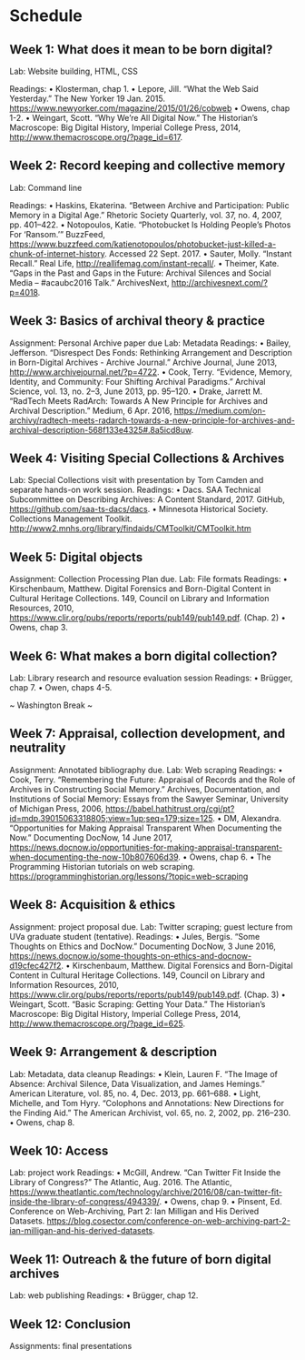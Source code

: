 # Schedule

## Week 1: What does it mean to be born digital? 
Lab: Website building, HTML, CSS

Readings: 
•	Klosterman, chap 1.
•	Lepore, Jill. “What the Web Said Yesterday.” The New Yorker 19 Jan. 2015. https://www.newyorker.com/magazine/2015/01/26/cobweb
•	Owens, chap 1-2.
•	Weingart, Scott. “Why We’re All Digital Now.” The Historian’s Macroscope: Big Digital History, Imperial College Press, 2014, http://www.themacroscope.org/?page_id=617.


## Week 2: Record keeping and collective memory 
Lab: Command line 

Readings: 
•	Haskins, Ekaterina. “Between Archive and Participation: Public Memory in a Digital Age.” Rhetoric Society Quarterly, vol. 37, no. 4, 2007, pp. 401–422.
•	Notopoulos, Katie. “Photobucket Is Holding People’s Photos For ‘Ransom.’” BuzzFeed, https://www.buzzfeed.com/katienotopoulos/photobucket-just-killed-a-chunk-of-internet-history. Accessed 22 Sept. 2017.
•	Sauter, Molly. “Instant Recall.” Real Life, http://reallifemag.com/instant-recall/. 
•	Theimer, Kate. “Gaps in the Past and Gaps in the Future: Archival Silences and Social Media – #acaubc2016 Talk.” ArchivesNext, http://archivesnext.com/?p=4018. 

## Week 3: Basics of archival theory & practice 
Assignment: Personal Archive paper due
Lab: Metadata 
Readings: 
•	Bailey, Jefferson. “Disrespect Des Fonds: Rethinking Arrangement and Description in Born-Digital Archives - Archive Journal.” Archive Journal, June 2013, http://www.archivejournal.net/?p=4722.
•	Cook, Terry. “Evidence, Memory, Identity, and Community: Four Shifting Archival Paradigms.” Archival Science, vol. 13, no. 2–3, June 2013, pp. 95–120.
•	Drake, Jarrett M. “RadTech Meets RadArch: Towards A New Principle for Archives and Archival Description.” Medium, 6 Apr. 2016, https://medium.com/on-archivy/radtech-meets-radarch-towards-a-new-principle-for-archives-and-archival-description-568f133e4325#.8a5icd8uw.

## Week 4: Visiting Special Collections & Archives 
Lab: Special Collections visit with presentation by Tom Camden and separate hands-on work session.
Readings: 
•	Dacs. SAA Technical Subcommittee on Describing Archives: A Content Standard, 2017. GitHub, https://github.com/saa-ts-dacs/dacs.
•	Minnesota Historical Society. Collections Management Toolkit. http://www2.mnhs.org/library/findaids/CMToolkit/CMToolkit.htm

## Week 5: Digital objects 
Assignment: Collection Processing Plan due.
Lab: File formats 
Readings:
•	Kirschenbaum, Matthew. Digital Forensics and Born-Digital Content in Cultural Heritage Collections. 149, Council on Library and Information Resources, 2010, https://www.clir.org/pubs/reports/reports/pub149/pub149.pdf. (Chap. 2)
•	Owens, chap 3. 

## Week 6: What makes a born digital collection?
Lab: Library research and resource evaluation session
Readings: 
•	Brügger, chap 7.
•	Owen, chaps 4-5.

~ Washington Break ~

## Week 7: Appraisal, collection development, and neutrality
Assignment: Annotated bibliography due. 
Lab: Web scraping
Readings: 
•	Cook, Terry. “Remembering the Future: Appraisal of Records and the Role of Archives in Constructing Social Memory.” Archives, Documentation, and Institutions of Social Memory: Essays from the Sawyer Seminar, University of Michigan Press, 2006, https://babel.hathitrust.org/cgi/pt?id=mdp.39015063318805;view=1up;seq=179;size=125.
•	DM, Alexandra. “Opportunities for Making Appraisal Transparent When Documenting the Now.” Documenting DocNow, 14 June 2017, https://news.docnow.io/opportunities-for-making-appraisal-transparent-when-documenting-the-now-10b807606d39.
•	Owens, chap 6.
•	The Programming Historian tutorials on web scraping. https://programminghistorian.org/lessons/?topic=web-scraping

## Week 8: Acquisition & ethics
Assignment: project proposal due.
Lab: Twitter scraping; guest lecture from UVa graduate student (tentative).
Readings: 
•	Jules, Bergis. “Some Thoughts on Ethics and DocNow.” Documenting DocNow, 3 June 2016, https://news.docnow.io/some-thoughts-on-ethics-and-docnow-d19cfec427f2.
•	Kirschenbaum, Matthew. Digital Forensics and Born-Digital Content in Cultural Heritage Collections. 149, Council on Library and Information Resources, 2010, https://www.clir.org/pubs/reports/reports/pub149/pub149.pdf. (Chap. 3)
•	Weingart, Scott. “Basic Scraping: Getting Your Data.” The Historian’s Macroscope: Big Digital History, Imperial College Press, 2014, http://www.themacroscope.org/?page_id=625.

## Week 9: Arrangement & description
Lab: Metadata, data cleanup 
Readings:
•	Klein, Lauren F. “The Image of Absence: Archival Silence, Data Visualization, and James Hemings.” American Literature, vol. 85, no. 4, Dec. 2013, pp. 661–688.
•	Light, Michelle, and Tom Hyry. “Colophons and Annotations: New Directions for the Finding Aid.” The American Archivist, vol. 65, no. 2, 2002, pp. 216–230.
•	Owens, chap 8.

## Week 10: Access
Lab: project work
Readings:
•	McGill, Andrew. “Can Twitter Fit Inside the Library of Congress?” The Atlantic, Aug. 2016. The Atlantic, https://www.theatlantic.com/technology/archive/2016/08/can-twitter-fit-inside-the-library-of-congress/494339/.
•	Owens, chap 9.
•	Pinsent, Ed. Conference on Web-Archiving, Part 2: Ian Milligan and His Derived Datasets. https://blog.cosector.com/conference-on-web-archiving-part-2-ian-milligan-and-his-derived-datasets. 

## Week 11: Outreach & the future of born digital archives
Lab: web publishing
Readings:
•	Brügger, chap 12.

## Week 12: Conclusion
Assignments: final presentations
